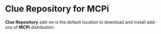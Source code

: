 # Clue Repository for MCPi

**Clue Repository** add-on is the default location to download and install add-ons 
of __MCPi__ distribution.

